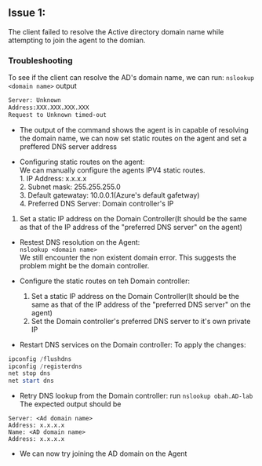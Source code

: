 ## Issue 1:
The client failed to resolve the Active directory domain name while attempting to join the agent to the domian.
### Troubleshooting
To see if the client can resolve the AD's domain name, we can run:
`nslookup <domain name>` 
output
```bash
Server: Unknown
Address:XXX.XXX.XXX.XXX
Request to Unknown timed-out
 ```

- The output of the command shows the agent is in capable of resolving the domain name, we can now set static routes on the agent and set a preffered DNS server address


- Configuring static routes on the agent:  
    We can manually configure the agents IPV4 static routes.  
      1. IP Address: x.x.x.x  
      2. Subnet mask: 255.255.255.0  
      3. Default gatewatay: 10.0.0.1(Azure's default gafetway)  
      4. Preferred DNS Server: Domain controller's IP  
 1. Set a static IP address on the Domain Controller(It should be the same as that of the IP address of the "preferred DNS server" on the agent)
- Restest DNS resolution on the Agent:  
`nslookup <domain name>`  
      We still encounter the non existent domain error. 
      This suggests the problem might be the domain controller.

- Configure the static routes on teh Domain controller:  
  1. Set a static IP address on the Domain Controller(It should be the same as that of the IP address of the "preferred DNS server" on the agent)  
  2. Set the Domain controller's preferred DNS server to it's own private IP
  
- Restart DNS services on the Domain controller:
  To apply the changes:
``` Powershell
ipconfig /flushdns
ipconfig /registerdns
net stop dns
net start dns 
```
- Retry DNS lookup from the Domain controller:
run `nslookup obah.AD-lab`  
The expected output should be   
```
Server: <Ad domain name>
Address: x.x.x.x
Name: <AD domain name>
Address: x.x.x.x
```
- We can now try joining the AD domain on the Agent
 

  
